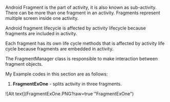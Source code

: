 Android Fragment is the part of activity, it is also known as sub-activity. There can be more than one fragment in an activity. Fragments represent multiple screen inside one activity.

Android fragment lifecycle is affected by activity lifecycle because fragments are included in activity.

Each fragment has its own life cycle methods that is affected by activity life cycle because fragments are embedded in activity.

The FragmentManager class is responsible to make interaction between fragment objects.

My Example codes in this section are as follows:

1. **FragmentExOne** - splits activity in three fragments.

  <div aligncenter>
  ![Alt text](FragmentExOne.PNG?raw=true "FragmentExOne")
  </div>

